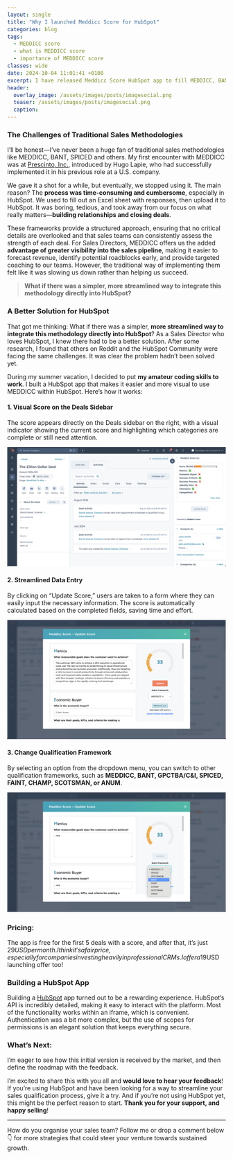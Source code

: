 ```yaml
---
layout: single
title: "Why I launched Meddicc Score for HubSpot"
categories: blog
tags:
  - MEDDICC score
  - what is MEDDICC score
  - importance of MEDDICC score
classes: wide
date: 2024-10-04 11:01:41 +0100
excerpt: I have released Meddicc Score HubSpot app to fill MEDDICC, BANT, SPICED and others in HubSpot, a code project during the summer vacations.
header:
  overlay_image: /assets/images/posts/imagesocial.png
  teaser: /assets/images/posts/imagesocial.png
  caption:
---
```


### The Challenges of Traditional Sales Methodologies

I’ll be honest—I’ve never been a huge fan of traditional sales methodologies like MEDDICC, BANT, SPICED and others. My first encounter with MEDDICC was at [Prescinto, Inc.](https://www.linkedin.com/company/prescinto/), introduced by Hugo Lapie, who had successfully implemented it in his previous role at a U.S. company.

We gave it a shot for a while, but eventually, we stopped using it. The main reason? The **process was time-consuming and cumbersome**, especially in HubSpot. We used to fill out an Excel sheet with responses, then upload it to HubSpot. It was boring, tedious, and took away from our focus on what really matters—**building relationships and closing deals**.

These frameworks provide a structured approach, ensuring that no critical details are overlooked and that sales teams can consistently assess the strength of each deal. For Sales Directors, MEDDICC offers us the added **advantage of greater visibility into the sales pipeline**, making it easier to forecast revenue, identify potential roadblocks early, and provide targeted coaching to our teams. However, the traditional way of implementing them felt like it was slowing us down rather than helping us succeed.

> **What if there was a simpler, more streamlined way to integrate this methodology directly into HubSpot?**

### A Better Solution for HubSpot

That got me thinking: What if there was a simpler, **more streamlined way to integrate this methodology directly into HubSpot**? As a Sales Director who loves HubSpot, I knew there had to be a better solution. After some research, I found that others on Reddit and the HubSpot Community were facing the same challenges. It was clear the problem hadn’t been solved yet.

During my summer vacation, I decided to put **my amateur coding skills to work**. I built a HubSpot app that makes it easier and more visual to use MEDDICC within HubSpot. Here’s how it works:

#### 1. Visual Score on the Deals Sidebar

The score appears directly on the Deals sidebar on the right, with a visual indicator showing the current score and highlighting which categories are complete or still need attention.

![Score on the Deals Sidebar](assets/images/guide3.png)

#### 2. Streamlined Data Entry

By clicking on “Update Score,” users are taken to a form where they can easily input the necessary information. The score is automatically calculated based on the completed fields, saving time and effort.

![Easy Qualification Forms](assets/images/guide4.png)

#### 3. Change Qualification Framework

By selecting an option from the dropdown menu, you can switch to other qualification frameworks, such as **MEDDICC, BANT, GPCTBA/C&I, SPICED, FAINT, CHAMP, SCOTSMAN, or ANUM**.

![Selecting Other Frameworks](assets/images/guide7.png)

### Pricing:

The app is free for the first 5 deals with a score, and after that, it’s just $29 USD per month. I think it’s a fair price, especially for companies investing heavily in professional CRMs. I offer a 19$USD launching offer too!

### Building a HubSpot App

Building a [HubSpot](https://www.linkedin.com/company/hubspot/) app turned out to be a rewarding experience. HubSpot’s API is incredibly detailed, making it easy to interact with the platform. Most of the functionality works within an iframe, which is convenient. Authentication was a bit more complex, but the use of scopes for permissions is an elegant solution that keeps everything secure.

### What’s Next:

I’m eager to see how this initial version is received by the market, and then define the roadmap with the feedback.

I’m excited to share this with you all and **would love to hear your feedback**! If you’re using HubSpot and have been looking for a way to streamline your sales qualification process, give it a try. And if you’re not using HubSpot yet, this might be the perfect reason to start. **Thank you for your support, and happy selling**!

---

How do you organise your sales team? Follow me or drop a comment below👇 for more strategies that could steer your venture towards sustained growth.

